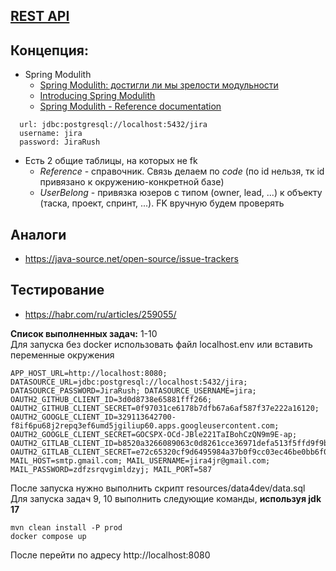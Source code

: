 ## [REST API](http://localhost:8080/doc)

## Концепция:

- Spring Modulith
    - [Spring Modulith: достигли ли мы зрелости модульности](https://habr.com/ru/post/701984/)
    - [Introducing Spring Modulith](https://spring.io/blog/2022/10/21/introducing-spring-modulith)
    - [Spring Modulith - Reference documentation](https://docs.spring.io/spring-modulith/docs/current-SNAPSHOT/reference/html/)

```
  url: jdbc:postgresql://localhost:5432/jira
  username: jira
  password: JiraRush
```

- Есть 2 общие таблицы, на которых не fk
    - _Reference_ - справочник. Связь делаем по _code_ (по id нельзя, тк id привязано к окружению-конкретной базе)
    - _UserBelong_ - привязка юзеров с типом (owner, lead, ...) к объекту (таска, проект, спринт, ...). FK вручную будем
      проверять

## Аналоги

- https://java-source.net/open-source/issue-trackers

## Тестирование

- https://habr.com/ru/articles/259055/

**Список выполненных задач:**
1-10 \
Для запуска без docker использовать файл localhost.env или вставить переменные окружения
```
APP_HOST_URL=http://localhost:8080; DATASOURCE_URL=jdbc:postgresql://localhost:5432/jira; DATASOURCE_PASSWORD=JiraRush; DATASOURCE_USERNAME=jira; OAUTH2_GITHUB_CLIENT_ID=3d0d8738e65881fff266; OAUTH2_GITHUB_CLIENT_SECRET=0f97031ce6178b7dfb67a6af587f37e222a16120; OAUTH2_GOOGLE_CLIENT_ID=329113642700-f8if6pu68j2repq3ef6umd5jgiliup60.apps.googleusercontent.com; OAUTH2_GOOGLE_CLIENT_SECRET=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; OAUTH2_GITLAB_CLIENT_ID=b8520a3266089063c0d8261cce36971defa513f5ffd9f9b7a3d16728fc83a494; OAUTH2_GITLAB_CLIENT_SECRET=e72c65320cf9d6495984a37b0f9cc03ec46be0bb6f071feaebbfe75168117004; MAIL_HOST=smtp.gmail.com; MAIL_USERNAME=jira4jr@gmail.com; MAIL_PASSWORD=zdfzsrqvgimldzyj; MAIL_PORT=587
```
После запуска нужно выполнить скрипт resources/data4dev/data.sql \
Для запуска задач 9, 10 выполнить следующие команды, **используя jdk 17**

``` 
mvn clean install -P prod
docker compose up
```
После перейти по адресу http://localhost:8080